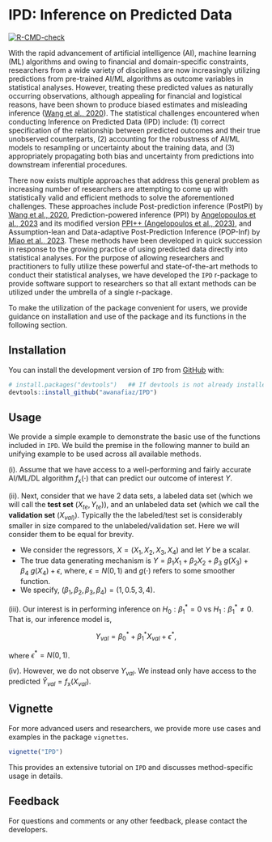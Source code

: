 
<!-- README.md is generated from README.Rmd. Please edit that file -->

# IPD: Inference on Predicted Data

<!-- badges: start -->

[![R-CMD-check](https://github.com/awanafiaz/IPD/actions/workflows/R-CMD-check.yaml/badge.svg)](https://github.com/awanafiaz/IPD/actions/workflows/R-CMD-check.yaml)
<!-- badges: end -->

With the rapid advancement of artificial intelligence (AI), machine
learning (ML) algorithms and owing to financial and domain-specific
constraints, researchers from a wide variety of disciplines are now
increasingly utilizing predictions from pre-trained AI/ML algorithms as
outcome variables in statistical analyses. However, treating these
predicted values as naturally occurring observations, although appealing
for financial and logistical reasons, have been shown to produce biased
estimates and misleading inference ([Wang et al.,
2020](https://www.pnas.org/doi/suppl/10.1073/pnas.2001238117)). The
statistical challenges encountered when conducting Inference on
Predicted Data (IPD) include: (1) correct specification of the
relationship between predicted outcomes and their true unobserved
counterparts, (2) accounting for the robustness of AI/ML models to
resampling or uncertainty about the training data, and (3) appropriately
propagating both bias and uncertainty from predictions into downstream
inferential procedures.

There now exists multiple approaches that address this general problem
as increasing number of researchers are attempting to come up with
statistically valid and efficient methods to solve the aforementioned
challenges. These approaches include Post-prediction inference (PostPI)
by [Wang et al.,
2020](https://www.pnas.org/doi/suppl/10.1073/pnas.2001238117),
Prediction-powered inference (PPI) by [Angelopoulos et al.,
2023](https://www.science.org/doi/10.1126/science.adi6000) and its
modified version [PPI++ (Angelopoulos et al.,
2023)](https://arxiv.org/abs/2311.01453), and Assumption-lean and
Data-adaptive Post-Prediction Inference (POP-Inf) by [Miao et al.,
2023](https://arxiv.org/abs/2311.14220). These methods have been
developed in quick succession in response to the growing practice of
using predicted data directly into statistical analyses. For the purpose
of allowing researchers and practitioners to fully utilize these
powerful and state-of-the-art methods to conduct their statistical
analyses, we have developed the `IPD` r-package to provide software
support to researchers so that all extant methods can be utilized under
the umbrella of a single r-package.

To make the utilization of the package convenient for users, we provide
guidance on installation and use of the package and its functions in the
following section.

## Installation

You can install the development version of `IPD` from
[GitHub](https://github.com/) with:

``` r
# install.packages("devtools")   ## If devtools is not already installed
devtools::install_github("awanafiaz/IPD")
```

## Usage

We provide a simple example to demonstrate the basic use of the
functions included in `IPD`. We build the premise in the following
manner to build an unifying example to be used across all available
methods.

(i). Assume that we have access to a well-performing and fairly accurate
AI/ML/DL algorithm $f_{\text{x}}(\cdot)$ that can predict our outcome of
interest $Y$.

(ii). Next, consider that we have 2 data sets, a labeled data set (which
we will call the **test set** $(X_{te}, Y_{te})$), and an unlabeled data
set (which we call the **validation set** $(X_{val)}$). Typically the
the labeled/test set is considerably smaller in size compared to the
unlabeled/validation set. Here we will consider them to be equal for
brevity.

- We consider the regressors, $X = (X_1, X_2, X_3, X_4)$ and let $Y$ be
  a scalar.
- The true data generating mechanism is
  $Y = \beta_1X_1 + \beta_2 X_2 + \beta_3 \ g(X_3) + \beta_4 \ g(X_4) + \epsilon,$
  where, $\epsilon = N(0, 1)$ and $g(\cdot)$ refers to some smoother
  function.
- We specify, $(\beta_1, \beta_2, \beta_3, \beta_4) = (1, 0.5, 3, 4)$.

(iii). Our interest is in performing inference on $H_0: \beta_1^* = 0$
vs $H_1: \beta_1^* \ne 0$. That is, our inference model is,

$$
Y_{val} = \beta_0^* + \beta_1^* X_{val} + \epsilon^*,
$$

where $\epsilon^* = N(0, 1)$.

(iv). However, we do not observe $Y_{val}$. We instead only have access
to the predicted $\hat Y_{val} = f_{\text{x}}(X_{val})$.

## Vignette

For more advanced users and researchers, we provide more use cases and
examples in the package `vignettes`.

``` r
vignette("IPD")
```

This provides an extensive tutorial on `IPD` and discusses
method-specific usage in details.

## Feedback

For questions and comments or any other feedback, please contact the
developers.
